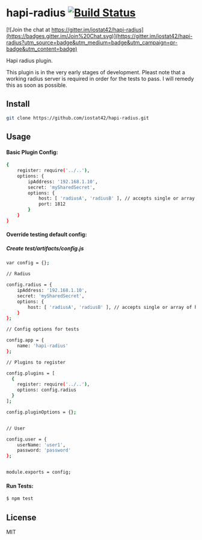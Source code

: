 # hapi-radius  [![Build Status](https://travis-ci.org/iostat42/hapi-radius.svg?branch=master)](https://travis-ci.org/iostat42/hapi-radius)

[![Join the chat at https://gitter.im/iostat42/hapi-radius](https://badges.gitter.im/Join%20Chat.svg)](https://gitter.im/iostat42/hapi-radius?utm_source=badge&utm_medium=badge&utm_campaign=pr-badge&utm_content=badge)

Hapi radius plugin.

This plugin is in the very early stages of development.  Pleast note that a working radius server is required in order for the tests to pass.  I will remedy this as soon as possible.


## Install
```bash
git clone https://github.com/iostat42/hapi-radius.git
```

## Usage


#### Basic Plugin Config:
```bash
{
    register: require('../..'),
    options: {
        ipAddress: '192.168.1.10',
        secret: 'mySharedSecret',
        options: {
            host: [ 'radiusA', 'radiusB' ], // accepts single or array of hosts
            port: 1812
        }
    }
}
```

#### Override testing default config:

##### Create test/artifacts/config.js

```bash
var config = {};

// Radius

config.radius = {
    ipAddress: '192.168.1.10',
    secret: 'mySharedSecret',
    options: {
        host: [ 'radiusA', 'radiusB' ], // accepts single or array of hosts
    }
};

// Config options for tests

config.app = {
    name: 'hapi-radius'
};

// Plugins to register

config.plugins = [
  {
    register: require('../..'),
    options: config.radius
  }
];

config.pluginOptions = {};


// User

config.user = {
    userName: 'user1',
    password: 'password'
};


module.exports = config;
```


#### Run Tests:

```bash
$ npm test
```



## License

MIT
